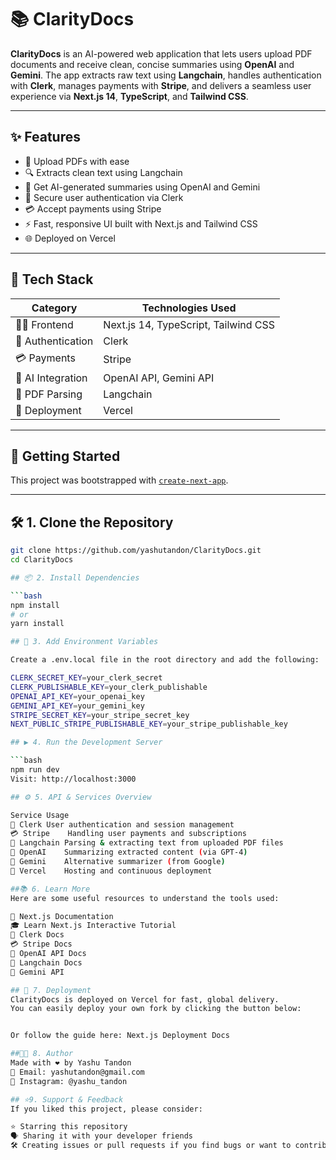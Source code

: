 # 📚 ClarityDocs

**ClarityDocs** is an AI-powered web application that lets users upload PDF documents and receive clean, concise summaries using **OpenAI** and **Gemini**. The app extracts raw text using **Langchain**, handles authentication with **Clerk**, manages payments with **Stripe**, and delivers a seamless user experience via **Next.js 14**, **TypeScript**, and **Tailwind CSS**.

---

## ✨ Features

- 📄 Upload PDFs with ease
- 🔍 Extracts clean text using Langchain
- 🧠 Get AI-generated summaries using OpenAI and Gemini
- 🔐 Secure user authentication via Clerk
- 💳 Accept payments using Stripe
- ⚡ Fast, responsive UI built with Next.js and Tailwind CSS
- 🌐 Deployed on Vercel

---

## 🧰 Tech Stack

| Category          | Technologies Used                           |
|------------------ |-------------------------------------------- |
| 👨‍💻 Frontend       | Next.js 14, TypeScript, Tailwind CSS        |
| 🔐 Authentication | Clerk                                       |
| 💳 Payments       | Stripe                                      |
| 🤖 AI Integration | OpenAI API, Gemini API                      |
| 📜 PDF Parsing    | Langchain                                   |
| 🚀 Deployment     | Vercel                                      |

---

## 🚀 Getting Started

This project was bootstrapped with [`create-next-app`](https://nextjs.org/docs/app/api-reference/cli/create-next-app).

--- 

## 🛠️ 1. Clone the Repository

```bash
git clone https://github.com/yashutandon/ClarityDocs.git
cd ClarityDocs

## 📦 2. Install Dependencies

```bash
npm install
# or
yarn install

## 🔐 3. Add Environment Variables

Create a .env.local file in the root directory and add the following:

CLERK_SECRET_KEY=your_clerk_secret
CLERK_PUBLISHABLE_KEY=your_clerk_publishable
OPENAI_API_KEY=your_openai_key
GEMINI_API_KEY=your_gemini_key
STRIPE_SECRET_KEY=your_stripe_secret_key
NEXT_PUBLIC_STRIPE_PUBLISHABLE_KEY=your_stripe_publishable_key

## ▶️ 4. Run the Development Server

```bash
npm run dev
Visit: http://localhost:3000

## ⚙️ 5. API & Services Overview

Service	Usage
🔐 Clerk	User authentication and session management
💳 Stripe	Handling user payments and subscriptions
📄 Langchain	Parsing & extracting text from uploaded PDF files
🧠 OpenAI	Summarizing extracted content (via GPT-4)
🧠 Gemini	Alternative summarizer (from Google)
🚀 Vercel	Hosting and continuous deployment

##📚 6. Learn More
Here are some useful resources to understand the tools used:

📘 Next.js Documentation
🎓 Learn Next.js Interactive Tutorial
🔐 Clerk Docs
💳 Stripe Docs
🧠 OpenAI API Docs
📄 Langchain Docs
🧪 Gemini API

## 🚀 7. Deployment
ClarityDocs is deployed on Vercel for fast, global delivery.
You can easily deploy your own fork by clicking the button below:


Or follow the guide here: Next.js Deployment Docs

##🧑‍💻 8. Author
Made with ❤️ by Yashu Tandon
📧 Email: yashutandon@gmail.com
📸 Instagram: @yashu_tandon

## ⭐9. Support & Feedback
If you liked this project, please consider:

⭐ Starring this repository
🗣️ Sharing it with your developer friends
🛠️ Creating issues or pull requests if you find bugs or want to contribute